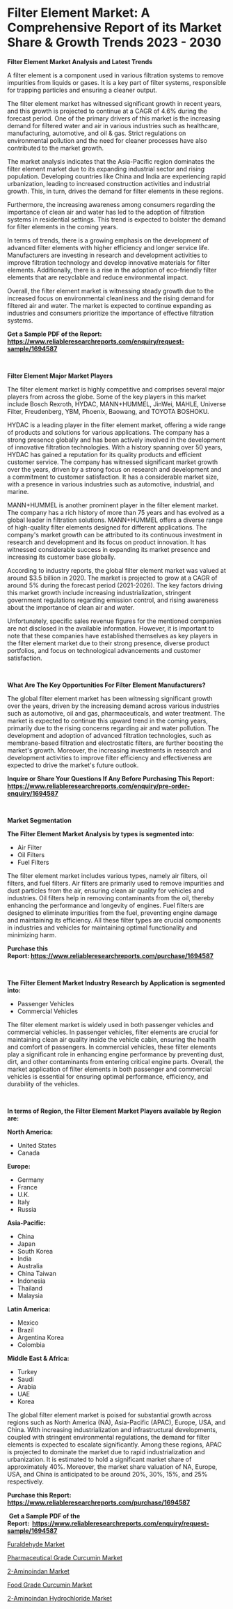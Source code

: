 <p><h1>Filter Element Market: A Comprehensive Report of its Market Share & Growth Trends 2023 - 2030</h1></p><p><strong>Filter Element Market Analysis and Latest Trends</strong></p>
<p><p>A filter element is a component used in various filtration systems to remove impurities from liquids or gases. It is a key part of filter systems, responsible for trapping particles and ensuring a cleaner output.</p><p>The filter element market has witnessed significant growth in recent years, and this growth is projected to continue at a CAGR of 4.6% during the forecast period. One of the primary drivers of this market is the increasing demand for filtered water and air in various industries such as healthcare, manufacturing, automotive, and oil & gas. Strict regulations on environmental pollution and the need for cleaner processes have also contributed to the market growth.</p><p>The market analysis indicates that the Asia-Pacific region dominates the filter element market due to its expanding industrial sector and rising population. Developing countries like China and India are experiencing rapid urbanization, leading to increased construction activities and industrial growth. This, in turn, drives the demand for filter elements in these regions.</p><p>Furthermore, the increasing awareness among consumers regarding the importance of clean air and water has led to the adoption of filtration systems in residential settings. This trend is expected to bolster the demand for filter elements in the coming years.</p><p>In terms of trends, there is a growing emphasis on the development of advanced filter elements with higher efficiency and longer service life. Manufacturers are investing in research and development activities to improve filtration technology and develop innovative materials for filter elements. Additionally, there is a rise in the adoption of eco-friendly filter elements that are recyclable and reduce environmental impact.</p><p>Overall, the filter element market is witnessing steady growth due to the increased focus on environmental cleanliness and the rising demand for filtered air and water. The market is expected to continue expanding as industries and consumers prioritize the importance of effective filtration systems.</p></p>
<p><strong>Get a Sample PDF of the Report:&nbsp; <a href="https://www.reliableresearchreports.com/enquiry/request-sample/1694587">https://www.reliableresearchreports.com/enquiry/request-sample/1694587</a></strong></p>
<p>&nbsp;</p>
<p><strong>Filter Element Major Market Players</strong></p>
<p><p>The filter element market is highly competitive and comprises several major players from across the globe. Some of the key players in this market include Bosch Rexroth, HYDAC, MANN+HUMMEL, JinWei, MAHLE, Universe Filter, Freudenberg, YBM, Phoenix, Baowang, and TOYOTA BOSHOKU.</p><p>HYDAC is a leading player in the filter element market, offering a wide range of products and solutions for various applications. The company has a strong presence globally and has been actively involved in the development of innovative filtration technologies. With a history spanning over 50 years, HYDAC has gained a reputation for its quality products and efficient customer service. The company has witnessed significant market growth over the years, driven by a strong focus on research and development and a commitment to customer satisfaction. It has a considerable market size, with a presence in various industries such as automotive, industrial, and marine.</p><p>MANN+HUMMEL is another prominent player in the filter element market. The company has a rich history of more than 75 years and has evolved as a global leader in filtration solutions. MANN+HUMMEL offers a diverse range of high-quality filter elements designed for different applications. The company's market growth can be attributed to its continuous investment in research and development and its focus on product innovation. It has witnessed considerable success in expanding its market presence and increasing its customer base globally.</p><p>According to industry reports, the global filter element market was valued at around $3.5 billion in 2020. The market is projected to grow at a CAGR of around 5% during the forecast period (2021-2026). The key factors driving this market growth include increasing industrialization, stringent government regulations regarding emission control, and rising awareness about the importance of clean air and water.</p><p>Unfortunately, specific sales revenue figures for the mentioned companies are not disclosed in the available information. However, it is important to note that these companies have established themselves as key players in the filter element market due to their strong presence, diverse product portfolios, and focus on technological advancements and customer satisfaction.</p></p>
<p>&nbsp;</p>
<p><strong>What Are The Key Opportunities For Filter Element Manufacturers?</strong></p>
<p><p>The global filter element market has been witnessing significant growth over the years, driven by the increasing demand across various industries such as automotive, oil and gas, pharmaceuticals, and water treatment. The market is expected to continue this upward trend in the coming years, primarily due to the rising concerns regarding air and water pollution. The development and adoption of advanced filtration technologies, such as membrane-based filtration and electrostatic filters, are further boosting the market's growth. Moreover, the increasing investments in research and development activities to improve filter efficiency and effectiveness are expected to drive the market's future outlook.</p></p>
<p><strong>Inquire or Share Your Questions If Any Before Purchasing This Report: <a href="https://www.reliableresearchreports.com/enquiry/pre-order-enquiry/1694587">https://www.reliableresearchreports.com/enquiry/pre-order-enquiry/1694587</a></strong></p>
<p>&nbsp;</p>
<p><strong>Market Segmentation</strong></p>
<p><strong>The Filter Element Market Analysis by types is segmented into:</strong></p>
<p><ul><li>Air Filter</li><li>Oil Filters</li><li>Fuel Filters</li></ul></p>
<p><p>The filter element market includes various types, namely air filters, oil filters, and fuel filters. Air filters are primarily used to remove impurities and dust particles from the air, ensuring clean air quality for vehicles and industries. Oil filters help in removing contaminants from the oil, thereby enhancing the performance and longevity of engines. Fuel filters are designed to eliminate impurities from the fuel, preventing engine damage and maintaining its efficiency. All these filter types are crucial components in industries and vehicles for maintaining optimal functionality and minimizing harm.</p></p>
<p><strong>Purchase this Report:&nbsp;<a href="https://www.reliableresearchreports.com/purchase/1694587">https://www.reliableresearchreports.com/purchase/1694587</a></strong></p>
<p>&nbsp;</p>
<p><strong>The Filter Element Market Industry Research by Application is segmented into:</strong></p>
<p><ul><li>Passenger Vehicles</li><li>Commercial Vehicles</li></ul></p>
<p><p>The filter element market is widely used in both passenger vehicles and commercial vehicles. In passenger vehicles, filter elements are crucial for maintaining clean air quality inside the vehicle cabin, ensuring the health and comfort of passengers. In commercial vehicles, these filter elements play a significant role in enhancing engine performance by preventing dust, dirt, and other contaminants from entering critical engine parts. Overall, the market application of filter elements in both passenger and commercial vehicles is essential for ensuring optimal performance, efficiency, and durability of the vehicles.</p></p>
<p>&nbsp;</p>
<p><strong>In terms of Region, the Filter Element Market Players available by Region are:</strong></p>
<p>
    <p> <strong> North America: </strong>
        <ul>
            <li>United States</li>
            <li>Canada</li>
        </ul>
        </p> 
    <p> <strong> Europe: </strong>
        <ul>
            <li>Germany</li>
            <li>France</li>
            <li>U.K.</li>
            <li>Italy</li>
            <li>Russia</li>
        </ul>
        </p> 
    <p> <strong> Asia-Pacific: </strong>
        <ul>
            <li>China</li>
            <li>Japan</li>
            <li>South Korea</li>
            <li>India</li>
            <li>Australia</li>
            <li>China Taiwan</li>
            <li>Indonesia</li>
            <li>Thailand</li>
            <li>Malaysia</li>
        </ul>
        </p> 
    <p> <strong> Latin America: </strong>
        <ul>
            <li>Mexico</li>
            <li>Brazil</li>
            <li>Argentina Korea</li>
            <li>Colombia</li>
        </ul>
        </p> 
    <p> <strong> Middle East & Africa: </strong>
        <ul>
            <li>Turkey</li>
            <li>Saudi</li>
            <li>Arabia</li>
            <li>UAE</li>
            <li>Korea</li>
        </ul>
    </p>
    </p>
<p><p>The global filter element market is poised for substantial growth across regions such as North America (NA), Asia-Pacific (APAC), Europe, USA, and China. With increasing industrialization and infrastructural developments, coupled with stringent environmental regulations, the demand for filter elements is expected to escalate significantly. Among these regions, APAC is projected to dominate the market due to rapid industrialization and urbanization. It is estimated to hold a significant market share of approximately 40%. Moreover, the market share valuation of NA, Europe, USA, and China is anticipated to be around 20%, 30%, 15%, and 25% respectively.</p></p>
<p><strong>Purchase this Report: <a href="https://www.reliableresearchreports.com/purchase/1694587">https://www.reliableresearchreports.com/purchase/1694587</a></strong></p>
<p>&nbsp;<strong>Get a Sample PDF of the Report:&nbsp;&nbsp;<a href="https://www.reliableresearchreports.com/enquiry/request-sample/1694587">https://www.reliableresearchreports.com/enquiry/request-sample/1694587</a></strong></p>
<p><strong></strong></p>
<p><p><a href="https://www.linkedin.com/pulse/furaldehyde-market-research-report-unlocks-analysis/">Furaldehyde Market</a></p><p><a href="https://www.linkedin.com/pulse/pharmaceutical-grade-curcumin-market-share-amp-new-trends-analysis/">Pharmaceutical Grade Curcumin Market</a></p><p><a href="https://www.linkedin.com/pulse/2-aminoindan-market-research-report-unlocks-analysis-financial/">2-Aminoindan Market</a></p><p><a href="https://www.linkedin.com/pulse/food-grade-curcumin-market-size-share-amp-trends-analysis/">Food Grade Curcumin Market</a></p><p><a href="https://www.linkedin.com/pulse/2-aminoindan-hydrochloride-market-research-report-provides/">2-Aminoindan Hydrochloride Market</a></p></p>